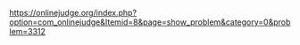 https://onlinejudge.org/index.php?option=com_onlinejudge&Itemid=8&page=show_problem&category=0&problem=3312